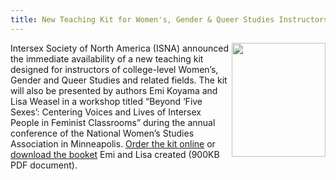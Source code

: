 ```yaml
---
title: New Teaching Kit for Women's, Gender & Queer Studies Instructors Released
---
```


 [<img src="/img/store/teaching.gif" width="150" height="182" align="right" border=0>][1] Intersex Society of North America (<span class="caps">ISNA</span>) announced the immediate availability of a new teaching kit designed for instructors of college-level Women&#8217;s, Gender and Queer Studies and related fields. The kit will also be presented by authors Emi Koyama and Lisa Weasel in a workshop titled &#8220;Beyond &#8216;Five Sexes&#8217;: Centering Voices and Lives of Intersex People in Feminist Classrooms&#8221; during the annual conference of the National Women&#8217;s Studies Association in Minneapolis. [Order the kit online][1] or [download the booket][2] Emi and Lisa created (900KB <span class="caps">PDF</span> document).

 [1]: /store/store-teaching.html
 [2]: /pdf/teaching-intersex-web.pdf